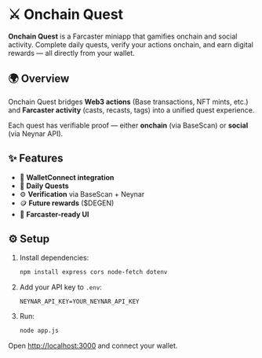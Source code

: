 # ⚔️ Onchain Quest

**Onchain Quest** is a Farcaster miniapp that gamifies onchain and social activity.
Complete daily quests, verify your actions onchain, and earn digital rewards — all directly from your wallet.

## 🌍 Overview

Onchain Quest bridges **Web3 actions** (Base transactions, NFT mints, etc.) and **Farcaster activity** (casts, recasts, tags) into a unified quest experience.

Each quest has verifiable proof — either **onchain** (via BaseScan) or **social** (via Neynar API).

## ✨ Features

- 🔗 **WalletConnect integration**
- 🧩 **Daily Quests**
- ⚙️ **Verification** via BaseScan + Neynar
- 🪙 **Future rewards** ($DEGEN)
- 💬 **Farcaster-ready UI**

## ⚙️ Setup

1. Install dependencies:
   ```bash
   npm install express cors node-fetch dotenv
   ```

2. Add your API key to `.env`:
   ```
   NEYNAR_API_KEY=YOUR_NEYNAR_API_KEY
   ```

3. Run:
   ```bash
   node app.js
   ```

Open [http://localhost:3000](http://localhost:3000) and connect your wallet.
